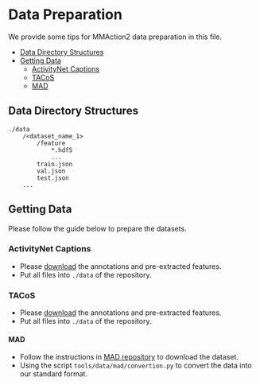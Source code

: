 # Data Preparation

We provide some tips for MMAction2 data preparation in this file.

<!-- TOC -->

- [Data Directory Structures](#data-directory-structures)
- [Getting Data](#getting-data)
  - [ActivityNet Captions](#ActivityNet-Captions)
  - [TACoS](#TACoS)
  - [MAD](#MAD)

<!-- TOC -->

## Data Directory Structures

```
./data
    /<dataset_name_1>
        /feature
            *.hdf5
            ...
        train.json
        val.json
        test.json
    ...
```

## Getting Data

Please follow the guide below to prepare the datasets.

### ActivityNet Captions
- Please [download](https://pan.baidu.com/s/1A5SkGBZwVvI_55Zlm2QC4w?pwd=a6dg) the annotations and pre-extracted features.
- Put all files into ``./data`` of the repository.

### TACoS
- Please [download](https://pan.baidu.com/s/1QVfZDKmzWG5tsE-9_zo2pQ?pwd=qd5i) the annotations and pre-extracted features.
- Put all files into ``./data`` of the repository.
#### MAD
- Follow the instructions in [MAD repository](https://github.com/Soldelli/MAD) to download the dataset.
- Using the script ``tools/data/mad/convertion.py`` to convert the data into our standard format.
